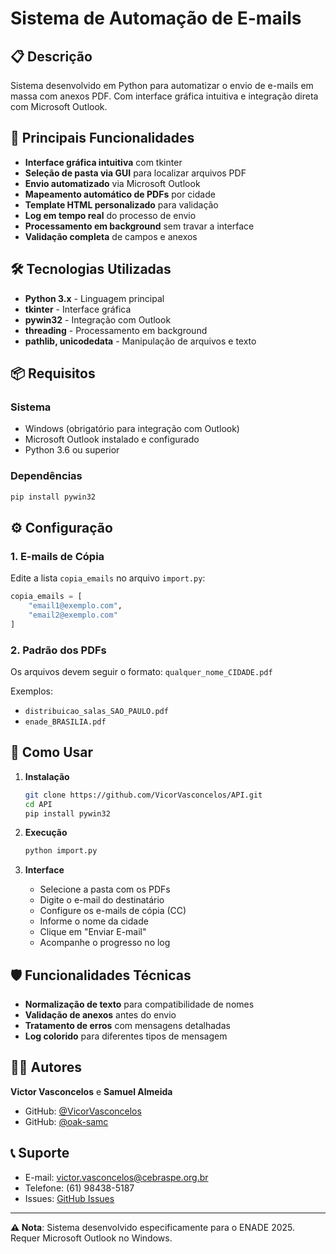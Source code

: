 # Sistema de Automação de E-mails

## 📋 Descrição

Sistema desenvolvido em Python para automatizar o envio de e-mails em massa com anexos PDF. Com interface gráfica intuitiva e integração direta com Microsoft Outlook.

## 🚀 Principais Funcionalidades

- **Interface gráfica intuitiva** com tkinter
- **Seleção de pasta via GUI** para localizar arquivos PDF
- **Envio automatizado** via Microsoft Outlook
- **Mapeamento automático de PDFs** por cidade
- **Template HTML personalizado** para validação
- **Log em tempo real** do processo de envio
- **Processamento em background** sem travar a interface
- **Validação completa** de campos e anexos

## 🛠️ Tecnologias Utilizadas

- **Python 3.x** - Linguagem principal
- **tkinter** - Interface gráfica
- **pywin32** - Integração com Outlook
- **threading** - Processamento em background
- **pathlib, unicodedata** - Manipulação de arquivos e texto

## 📦 Requisitos

### Sistema
- Windows (obrigatório para integração com Outlook)
- Microsoft Outlook instalado e configurado
- Python 3.6 ou superior

### Dependências
```bash
pip install pywin32
```

## ⚙️ Configuração

### 1. E-mails de Cópia
Edite a lista `copia_emails` no arquivo `import.py`:
```python
copia_emails = [
    "email1@exemplo.com",
    "email2@exemplo.com"
]
```

### 2. Padrão dos PDFs
Os arquivos devem seguir o formato: `qualquer_nome_CIDADE.pdf`

Exemplos:
- `distribuicao_salas_SAO_PAULO.pdf`
- `enade_BRASILIA.pdf`

## 🎯 Como Usar

1. **Instalação**
   ```bash
   git clone https://github.com/VicorVasconcelos/API.git
   cd API
   pip install pywin32
   ```

2. **Execução**
   ```bash
   python import.py
   ```

3. **Interface**
   - Selecione a pasta com os PDFs
   - Digite o e-mail do destinatário
   - Configure os e-mails de cópia (CC)
   - Informe o nome da cidade
   - Clique em "Enviar E-mail"
   - Acompanhe o progresso no log

## 🛡️ Funcionalidades Técnicas

- **Normalização de texto** para compatibilidade de nomes
- **Validação de anexos** antes do envio
- **Tratamento de erros** com mensagens detalhadas
- **Log colorido** para diferentes tipos de mensagem

## 👨‍💻 Autores

**Victor Vasconcelos** e **Samuel Almeida**
- GitHub: [@VicorVasconcelos](https://github.com/VicorVasconcelos)
- GitHub: [@oak-samc](https://github.com/oak-samc)

## 📞 Suporte

- E-mail: victor.vasconcelos@cebraspe.org.br
- Telefone: (61) 98438-5187
- Issues: [GitHub Issues](https://github.com/VicorVasconcelos/API/issues)

---

**⚠️ Nota**: Sistema desenvolvido especificamente para o ENADE 2025. Requer Microsoft Outlook no Windows.
